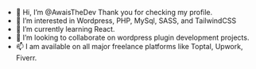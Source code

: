 - 👋 Hi, I’m @AwaisTheDev Thank you for checking my profile. 
- 👀 I’m interested in Wordpress, PHP, MySql, SASS, and TailwindCSS
- 🌱 I’m currently learning React. 
- 💞️ I’m looking to collaborate on wordpress plugin development projects. 
- 📫 I am available on all major freelance platforms like Toptal, Upwork, Fiverr. 

<!---
AwaisTheDev/AwaisTheDev is a ✨ special ✨ repository because its `README.md` (this file) appears on your GitHub profile.
You can click the Preview link to take a look at your changes.
--->
